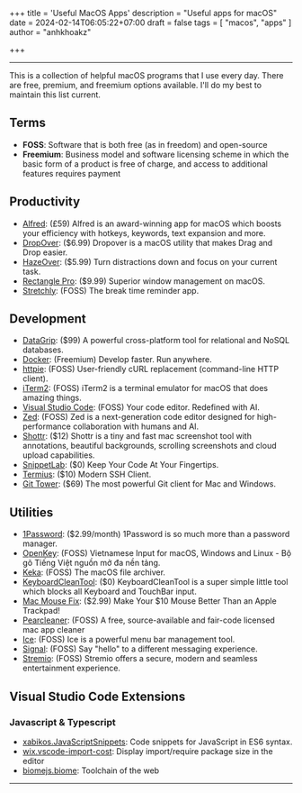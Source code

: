 +++
title = 'Useful MacOS Apps'
description = "Useful apps for macOS"
date = 2024-02-14T06:05:22+07:00
draft = false
tags = [ "macos", "apps" ]
author = "anhkhoakz"

+++

---

This is a collection of helpful macOS programs that I use every day. There are free, premium, and freemium options available. I'll do my best to maintain this list current.

## Terms

- **FOSS**: Software that is both free (as in freedom) and open-source
- **Freemium**: Business model and software licensing scheme in which the basic form of a product is free of charge, and access to additional features requires payment

## Productivity

- [Alfred](https://www.alfredapp.com/): (£59) Alfred is an award-winning app for macOS which boosts your efficiency with hotkeys, keywords, text expansion and more.
- [DropOver](https://dropoverapp.com/): ($6.99) Dropover is a macOS utility that makes Drag and Drop easier.
- [HazeOver](https://hazeover.com/): ($5.99) Turn distractions down and focus on your current task.
- [Rectangle Pro](https://rectangleapp.com/pro): ($9.99) Superior window management on macOS.
- [Stretchly](https://github.com/hovancik/stretchly): (FOSS) The break time reminder app.

## Development

- [DataGrip](https://www.jetbrains.com/datagrip/): ($99) A powerful cross-platform tool for relational and NoSQL databases.
- [Docker](https://www.docker.com/): (Freemium) Develop faster. Run anywhere.
- [httpie](https://httpie.io/): (FOSS) User-friendly cURL replacement (command-line HTTP client).
- [iTerm2](https://github.com/gnachman/iTerm2): (FOSS) iTerm2 is a terminal emulator for macOS that does amazing things.
- [Visual Studio Code](https://code.visualstudio.com/): (FOSS) Your code editor. Redefined with AI.
- [Zed](https://github.com/zed-industries/zed): (FOSS) Zed is a next-generation code editor designed for high-performance collaboration with humans and AI.
- [Shottr](https://shottr.cc/): ($12) Shottr is a tiny and fast mac screenshot tool with annotations, beautiful backgrounds, scrolling screenshots and cloud upload capabilities.
- [SnippetLab](https://www.renfei.org/snippets-lab/): ($0) Keep Your Code At Your Fingertips.
- [Termius](https://termius.com/): ($10) Modern SSH Client.
- [Git Tower](https://www.git-tower.com/pricing/mac): ($69) The most powerful Git client for Mac and Windows.

## Utilities

- [1Password](https://1password.com/): ($2.99/month) 1Password is so much more than a password manager.
- [OpenKey](https://github.com/tuyenvm/OpenKey): (FOSS) Vietnamese Input for macOS, Windows and Linux - Bộ gõ Tiếng Việt nguồn mở đa nền tảng.
- [Keka](https://github.com/aonez/Keka): (FOSS) The macOS file archiver.
- [KeyboardCleanTool](https://folivora.ai/keyboardcleantool): ($0) KeyboardCleanTool is a super simple little tool which blocks all Keyboard and TouchBar input.
- [Mac Mouse Fix](https://macmousefix.com/): ($2.99) Make Your $10 Mouse Better Than an Apple Trackpad!
- [Pearcleaner](https://github.com/alienator88/Pearcleaner): (FOSS) A free, source-available and fair-code licensed mac app cleaner
- [Ice](https://github.com/jordanbaird/Ice): (FOSS) Ice is a powerful menu bar management tool.
- [Signal](https://signal.org/): (FOSS) Say "hello" to a different messaging experience.
- [Stremio](https://www.stremio.com/): (FOSS) Stremio offers a secure, modern and seamless entertainment experience.

## Visual Studio Code Extensions

### Javascript & Typescript

- [xabikos.JavaScriptSnippets](https://marketplace.visualstudio.com/items/?itemName=xabikos.JavaScriptSnippets): Code snippets for JavaScript in ES6 syntax.
- [wix.vscode-import-cost](https://marketplace.visualstudio.com/items/?itemName=wix.vscode-import-cost): Display import/require package size in the editor
- [biomejs.biome](https://marketplace.visualstudio.com/items/?itemName=biomejs.biome): Toolchain of the web

---
